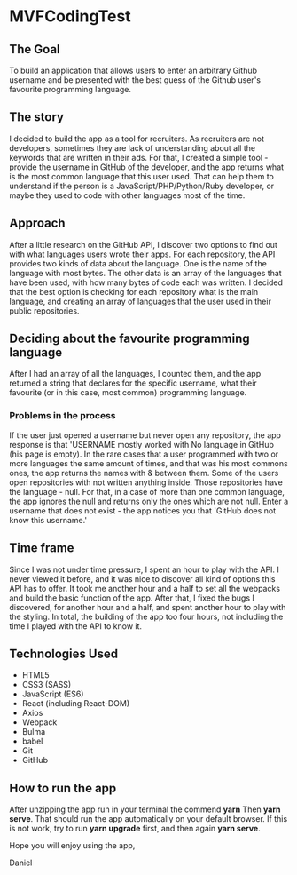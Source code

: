 # MVFCodingTest

## The Goal


To build an application that allows users to enter an arbitrary Github username and be presented with the best guess of the Github user's favourite programming language.

## The story


I decided to build the app as a tool for recruiters. As recruiters are not developers, sometimes they are lack of understanding about all the keywords that are written in their ads. For that, I created a simple tool - provide the username in GitHub of the developer, and the app returns what is the most common language that this user used. That can help them to understand if the person is a JavaScript/PHP/Python/Ruby developer, or maybe they used to code with other languages most of the time.

## Approach


After a little research on the GitHub API, I discover two options to find out with what languages users wrote their apps. For each repository, the API provides two kinds of data about the language. One is the name of the language with most bytes. The other data is an array of the languages that have been used, with how many bytes of code each was written. I decided that the best option is checking for each repository what is the main language, and creating an array of languages that the user used in their public repositories.

## Deciding about the favourite programming language


After I had an array of all the languages, I counted them, and the app returned a string that declares for the specific username, what their favourite (or in this case, most common) programming language.

### Problems in the process


If the user just opened a username but never open any repository, the app response is that 'USERNAME mostly worked with No language in GitHub (his page is empty).
In the rare cases that a user programmed with two or more languages the same amount of times, and that was his most commons ones, the app returns the names with & between them.
Some of the users open repositories with not written anything inside. Those repositories have the language - null. For that, in a case of more than one common language, the app ignores the null and returns only the ones which are not null.
Enter a username that does not exist - the app notices you that 'GitHub does not know this username.'

## Time frame


Since I was not under time pressure, I spent an hour to play with the API. I never viewed it before, and it was nice to discover all kind of options this API has to offer. It took me another hour and a half to set all the webpacks and build the basic function of the app. After that, I fixed the bugs I discovered, for another hour and a half, and spent another hour to play with the styling. In total, the building of the app too four hours, not including the time I played with the API to know it.


## Technologies Used
* HTML5
* CSS3 (SASS)
* JavaScript (ES6)
* React (including React-DOM)
* Axios
* Webpack
* Bulma
* babel
* Git
* GitHub

## How to run the app


After unzipping the app run in your terminal the commend  **yarn** Then **yarn serve**. That should run the app automatically on your default browser. If this is not work, try to run **yarn upgrade** first, and then again **yarn serve**.


Hope you will enjoy using the app, 


Daniel

 
